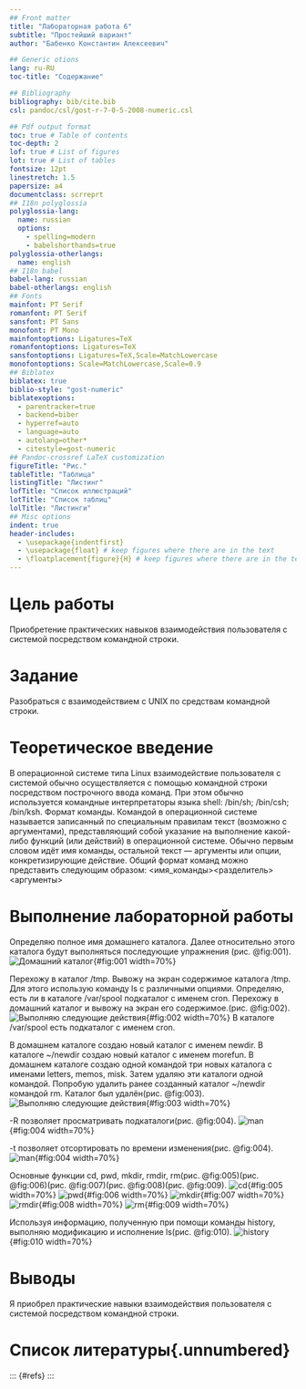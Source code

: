 ```yaml
---
## Front matter
title: "Лабораторная работа 6"
subtitle: "Простейший вариант"
author: "Бабенко Константин Алексеевич"

## Generic otions
lang: ru-RU
toc-title: "Содержание"

## Bibliography
bibliography: bib/cite.bib
csl: pandoc/csl/gost-r-7-0-5-2008-numeric.csl

## Pdf output format
toc: true # Table of contents
toc-depth: 2
lof: true # List of figures
lot: true # List of tables
fontsize: 12pt
linestretch: 1.5
papersize: a4
documentclass: scrreprt
## I18n polyglossia
polyglossia-lang:
  name: russian
  options:
	- spelling=modern
	- babelshorthands=true
polyglossia-otherlangs:
  name: english
## I18n babel
babel-lang: russian
babel-otherlangs: english
## Fonts
mainfont: PT Serif
romanfont: PT Serif
sansfont: PT Sans
monofont: PT Mono
mainfontoptions: Ligatures=TeX
romanfontoptions: Ligatures=TeX
sansfontoptions: Ligatures=TeX,Scale=MatchLowercase
monofontoptions: Scale=MatchLowercase,Scale=0.9
## Biblatex
biblatex: true
biblio-style: "gost-numeric"
biblatexoptions:
  - parentracker=true
  - backend=biber
  - hyperref=auto
  - language=auto
  - autolang=other*
  - citestyle=gost-numeric
## Pandoc-crossref LaTeX customization
figureTitle: "Рис."
tableTitle: "Таблица"
listingTitle: "Листинг"
lofTitle: "Список иллюстраций"
lotTitle: "Список таблиц"
lolTitle: "Листинги"
## Misc options
indent: true
header-includes:
  - \usepackage{indentfirst}
  - \usepackage{float} # keep figures where there are in the text
  - \floatplacement{figure}{H} # keep figures where there are in the text
---
```


# Цель работы

Приобретение практических навыков взаимодействия пользователя с системой посредством командной строки.

# Задание

Разобраться с взаимодействием с UNIX по средствам командной строки.

# Теоретическое введение

В операционной системе типа Linux взаимодействие пользователя с системой обычно
осуществляется с помощью командной строки посредством построчного ввода команд. При этом обычно используется командные 
интерпретаторы языка shell: /bin/sh; /bin/csh; /bin/ksh.
Формат команды. Командой в операционной системе называется записанный по
специальным правилам текст (возможно с аргументами), представляющий собой указание на выполнение какой-либо функций 
(или действий) в операционной системе.
Обычно первым словом идёт имя команды, остальной текст — аргументы или опции, конкретизирующие действие.
Общий формат команд можно представить следующим образом:
<имя_команды><разделитель><аргументы>

# Выполнение лабораторной работы

Определяю полное имя домашнего каталога. Далее относительно этого каталога будут выполняться последующие упражнения
(рис. @fig:001).
![Домашний каталог](1.jpg){#fig:001 width=70%}

Перехожу в каталог /tmp. Вывожу на экран содержимое каталога /tmp. Для этого использую команду ls с различными опциями. 
Определяю, есть ли в каталоге /var/spool подкаталог с именем cron. Перехожу в домашний каталог и вывожу на экран его 
содержимое.(рис. @fig:002).
![Выполняю следующие действия](2.jpg){#fig:002 width=70%}
В каталоге /var/spool есть подкаталог с именем cron.

В домашнем каталоге создаю новый каталог с именем newdir. В каталоге ~/newdir создаю новый каталог с именем morefun.
В домашнем каталоге создаю одной командой три новых каталога с именами letters, memos, misk. Затем удаляю эти каталоги 
одной командой. Попробую удалить ранее созданный каталог ~/newdir командой rm. Каталог был удалён(рис. @fig:003).
![Выполняю следующие действия](3.jpg){#fig:003 width=70%}

-R позволяет просматривать подкаталоги(рис. @fig:004).
![man](4.jpg){#fig:004 width=70%}

-t позволяет отсортировать по времени изменения(рис. @fig:004).
![man](4.jpg){#fig:004 width=70%}

Основные функции cd, pwd, mkdir, rmdir, rm(рис. @fig:005)(рис. @fig:006)(рис. @fig:007)(рис. @fig:008)(рис. @fig:009).
![cd](5.jpg){#fig:005 width=70%}
![pwd](6.jpg){#fig:006 width=70%}
![mkdir](7.jpg){#fig:007 width=70%}
![rmdir](8.jpg){#fig:008 width=70%}
![rm](9.jpg){#fig:009 width=70%}

Используя информацию, полученную при помощи команды history, выполняю модификацию и исполнение ls(рис. @fig:010).
![history](10.jpg){#fig:010 width=70%}

# Выводы

Я приобрел практические навыки взаимодействия пользователя с системой посредством командной строки.

# Список литературы{.unnumbered}

::: {#refs}
:::
